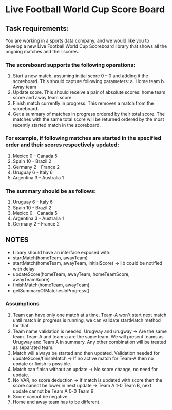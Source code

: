# Live Football World Cup Score Board


## Task requirements:
You are working in a sports data company, and we would like you to develop a new Live Football
World Cup Scoreboard library that shows all the ongoing matches and their scores.

### The scoreboard supports the following operations:
1. Start a new match, assuming initial score 0 – 0 and adding it the scoreboard.
This should capture following parameters:
a. Home team
b. Away team
2. Update score. This should receive a pair of absolute scores: home team score and away
team score.
3. Finish match currently in progress. This removes a match from the scoreboard.
4. Get a summary of matches in progress ordered by their total score. The matches with the
same total score will be returned ordered by the most recently started match in the
scoreboard.

### For example, if following matches are started in the specified order and their scores respectively updated:
1. Mexico 0 - Canada 5
2. Spain 10 - Brazil 2
3. Germany 2 - France 2
4. Uruguay 6 - Italy 6
5. Argentina 3 - Australia 1

### The summary should be as follows:

1. Uruguay 6 - Italy 6
2. Spain 10 - Brazil 2
3. Mexico 0 - Canada 5
4. Argentina 3 - Australia 1
5. Germany 2 - France 2

## NOTES
- Libary should have an interface exposed with:
- startMatch(homeTeam, awayTeam)
- startMatch(homeTeam, awayTeam, initialScore) -> lib could be notified with delay
- updateScore(homeTeam, awayTeam, homeTeamScore, awayTeamScore)
- finishMatch(homeTeam, awayTeam)
- getSummaryOfMatchesInProgress()

### Assumptions
1. Team can have only one match at a time. Team-A won't start next match until match in progress is running, we can validate startMatch method for that.
2. Team name validation is needed, Urugway and urugway -> Are the same team. Team A and team-a are the same team. We will present teams as Urugway and Team A in summary. Any other combination will be treated as separated team.
2. Match will always be started and then updated. Validation needed for updateScore/finishMatch -> If no active match for Team-A then no update or finish is possible.
3. Match can finish without an update -> No score change, no need for update.
4. No VAR, no score deduction -> If match is updated with score then the score cannot be lower in next update -> Team A 1-0 Team B, next update cannot be Team A 0-0 Team B
5. Score cannot be negative.
6. Home and away team has to be different.
